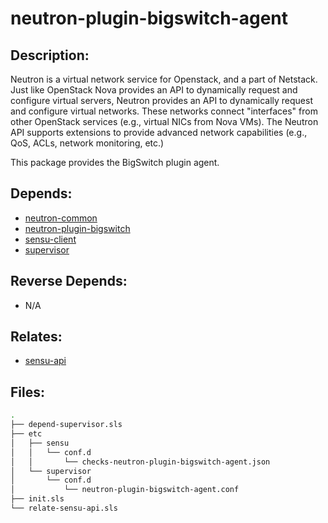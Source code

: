 # neutron-plugin-bigswitch-agent

## Description:

Neutron is a virtual network service for Openstack, and a part of Netstack. Just like OpenStack Nova provides an API to dynamically request and configure virtual servers, Neutron provides an API to dynamically request and configure virtual networks. These networks connect "interfaces" from other OpenStack services (e.g., virtual NICs from Nova VMs). The Neutron API supports extensions to provide advanced network capabilities (e.g., QoS, ACLs, network monitoring, etc.)

This package provides the BigSwitch plugin agent.

## Depends:

  -  [neutron-common](/salt/neutron-common)
  -  [neutron-plugin-bigswitch](/salt/neutron-plugin-bigswitch)
  -  [sensu-client](/salt/sensu-client)
  -  [supervisor](/salt/supervisor)

## Reverse Depends:

  -  N/A

## Relates:

  -  [sensu-api](/salt/sensu-api)

## Files:

```bash
.
├── depend-supervisor.sls
├── etc
│   ├── sensu
│   │   └── conf.d
│   │       └── checks-neutron-plugin-bigswitch-agent.json
│   └── supervisor
│       └── conf.d
│           └── neutron-plugin-bigswitch-agent.conf
├── init.sls
└── relate-sensu-api.sls
```
